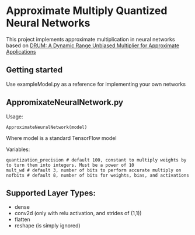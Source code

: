 # Approximate Multiply Quantized Neural Networks
This project implements approximate multiplication in neural networks based on [DRUM: A Dynamic Range Unbiased Multiplier for Approximate Applications](https://www.researchgate.net/publication/304252296_DRUM_A_Dynamic_Range_Unbiased_Multiplier_for_Approximate_Applications)

## Getting started
Use exampleModel.py as a reference for implementing your own networks

## AppromixateNeuralNetwork.py
Usage:
```
ApproximateNeuralNetwork(model)
```
Where model is a standard TensorFlow model

Variables:
```
quantization_precision # default 100, constant to multiply weights by to turn them into integers. Must be a power of 10
mult_wd # default 3, number of bits to perform accurate multiply on
nofbits # default 8, number of bits for weights, bias, and activations
```

## Supported Layer Types:
* dense
* conv2d (only with relu activation, and strides of (1,1))
* flatten
* reshape (is simply ignored)

